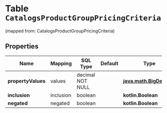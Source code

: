 
# Table `CatalogsProductGroupPricingCriteria`
(mapped from: CatalogsProductGroupPricingCriteria)

## Properties
Name | Mapping | SQL Type | Default | Type | Description | Notes
---- | ------- | -------- | ------- | ---- | ----------- | -----
**propertyValues** | values | decimal NOT NULL |  | [**java.math.BigDecimal**](java.math.BigDecimal.md) |  | 
**inclusion** | inclusion | boolean |  | **kotlin.Boolean** |  |  [optional]
**negated** | negated | boolean |  | **kotlin.Boolean** |  |  [optional]





